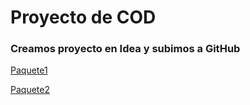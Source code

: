 # Proyecto de COD

### Creamos proyecto en Idea y subimos a GitHub

[Paquete1](https://github.com/jsamperevazquez/ProyectoCod/tree/master/src/com/progamacion/paquete1)  

[Paquete2](https://github.com/jsamperevazquez/ProyectoCod/tree/master/src/com/progamacion/paquete2)  
